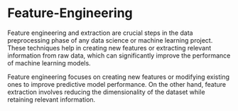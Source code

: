 # Feature-Engineering

Feature engineering and extraction are crucial steps in the data preprocessing phase of any data science or machine learning project. These techniques help in creating new features or extracting relevant information from raw data, which can significantly improve the performance of machine learning models.

Feature engineering focuses on creating new features or modifying existing ones to improve predictive model performance. On the other hand, feature extraction involves reducing the dimensionality of the dataset while retaining relevant information.
